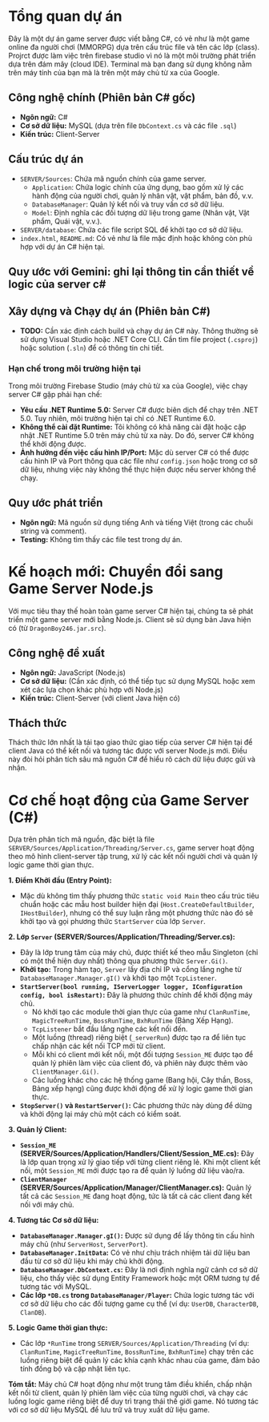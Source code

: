 # Tổng quan dự án

Đây là một dự án game server được viết bằng C#, có vẻ như là một game online đa người chơi (MMORPG) dựa trên cấu trúc file và tên các lớp (class). Projrct được làm việc trên firebase studio vì nó là một môi trường phát triển dựa trên đám mây (cloud IDE). Terminal mà bạn đang sử dụng không nằm trên máy tính của bạn mà là trên một máy chủ từ xa của Google.

## Công nghệ chính (Phiên bản C# gốc)

*   **Ngôn ngữ:** C#
*   **Cơ sở dữ liệu:** MySQL (dựa trên file `DbContext.cs` và các file `.sql`)
*   **Kiến trúc:** Client-Server

## Cấu trúc dự án

*   `SERVER/Sources`: Chứa mã nguồn chính của game server.
    *   `Application`: Chứa logic chính của ứng dụng, bao gồm xử lý các hành động của người chơi, quản lý nhân vật, vật phẩm, bản đồ, v.v.
    *   `DatabaseManager`: Quản lý kết nối và truy vấn cơ sở dữ liệu.
    *   `Model`: Định nghĩa các đối tượng dữ liệu trong game (Nhân vật, Vật phẩm, Quái vật, v.v.).
*   `SERVER/database`: Chứa các file script SQL để khởi tạo cơ sở dữ liệu.
*   `index.html`, `README.md`: Có vẻ như là file mặc định hoặc không còn phù hợp với dự án C# hiện tại.

## Quy ước với Gemini: ghi lại thông tin cần thiết về logic của server c#

## Xây dựng và Chạy dự án (Phiên bản C#)

*   **TODO:** Cần xác định cách build và chạy dự án C# này. Thông thường sẽ sử dụng Visual Studio hoặc .NET Core CLI. Cần tìm file project (`.csproj`) hoặc solution (`.sln`) để có thông tin chi tiết.

### Hạn chế trong môi trường hiện tại

Trong môi trường Firebase Studio (máy chủ từ xa của Google), việc chạy server C# gặp phải hạn chế:

*   **Yêu cầu .NET Runtime 5.0:** Server C# được biên dịch để chạy trên .NET 5.0. Tuy nhiên, môi trường hiện tại chỉ có .NET Runtime 6.0.
*   **Không thể cài đặt Runtime:** Tôi không có khả năng cài đặt hoặc cập nhật .NET Runtime 5.0 trên máy chủ từ xa này. Do đó, server C# không thể khởi động được.
*   **Ảnh hưởng đến việc cấu hình IP/Port:** Mặc dù server C# có thể được cấu hình IP và Port thông qua các file như `config.json` hoặc trong cơ sở dữ liệu, nhưng việc này không thể thực hiện được nếu server không thể chạy.

## Quy ước phát triển

*   **Ngôn ngữ:** Mã nguồn sử dụng tiếng Anh và tiếng Việt (trong các chuỗi string và comment).
*   **Testing:** Không tìm thấy các file test trong dự án.

# Kế hoạch mới: Chuyển đổi sang Game Server Node.js

Với mục tiêu thay thế hoàn toàn game server C# hiện tại, chúng ta sẽ phát triển một game server mới bằng Node.js. Client sẽ sử dụng bản Java hiện có (từ `DragonBoy246.jar.src`).

## Công nghệ đề xuất

*   **Ngôn ngữ:** JavaScript (Node.js)
*   **Cơ sở dữ liệu:** (Cần xác định, có thể tiếp tục sử dụng MySQL hoặc xem xét các lựa chọn khác phù hợp với Node.js)
*   **Kiến trúc:** Client-Server (với client Java hiện có)

## Thách thức

Thách thức lớn nhất là tái tạo giao thức giao tiếp của server C# hiện tại để client Java có thể kết nối và tương tác được với server Node.js mới. Điều này đòi hỏi phân tích sâu mã nguồn C# để hiểu rõ cách dữ liệu được gửi và nhận.

# Cơ chế hoạt động của Game Server (C#)

Dựa trên phân tích mã nguồn, đặc biệt là file `SERVER/Sources/Application/Threading/Server.cs`, game server hoạt động theo mô hình client-server tập trung, xử lý các kết nối người chơi và quản lý logic game thời gian thực.

**1. Điểm Khởi đầu (Entry Point):**
*   Mặc dù không tìm thấy phương thức `static void Main` theo cấu trúc tiêu chuẩn hoặc các mẫu host builder hiện đại (`Host.CreateDefaultBuilder`, `IHostBuilder`), nhưng có thể suy luận rằng một phương thức nào đó sẽ khởi tạo và gọi phương thức `StartServer` của lớp `Server`.

**2. Lớp `Server` (SERVER/Sources/Application/Threading/Server.cs):**
*   Đây là lớp trung tâm của máy chủ, được thiết kế theo mẫu Singleton (chỉ có một thể hiện duy nhất) thông qua phương thức `Server.Gi()`.
*   **Khởi tạo:** Trong hàm tạo, `Server` lấy địa chỉ IP và cổng lắng nghe từ `DatabaseManager.Manager.gI()` và khởi tạo một `TcpListener`.
*   **`StartServer(bool running, IServerLogger logger, IConfiguration config, bool isRestart)`:** Đây là phương thức chính để khởi động máy chủ.
    *   Nó khởi tạo các module thời gian thực của game như `ClanRunTime`, `MagicTreeRunTime`, `BossRunTime`, `BxhRunTime` (Bảng Xếp Hạng).
    *   `TcpListener` bắt đầu lắng nghe các kết nối đến.
    *   Một luồng (thread) riêng biệt (`_serverRun`) được tạo ra để liên tục chấp nhận các kết nối TCP mới từ client.
    *   Mỗi khi có client mới kết nối, một đối tượng `Session_ME` được tạo để quản lý phiên làm việc của client đó, và phiên này được thêm vào `ClientManager.Gi()`.
    *   Các luồng khác cho các hệ thống game (Bang hội, Cây thần, Boss, Bảng xếp hạng) cũng được khởi động để xử lý logic game thời gian thực.
*   **`StopServer()` và `RestartServer()`:** Các phương thức này dùng để dừng và khởi động lại máy chủ một cách có kiểm soát.

**3. Quản lý Client:**
*   **`Session_ME` (SERVER/Sources/Application/Handlers/Client/Session_ME.cs):** Đây là lớp quan trọng xử lý giao tiếp với từng client riêng lẻ. Khi một client kết nối, một `Session_ME` mới được tạo ra để quản lý luồng dữ liệu vào/ra.
*   **`ClientManager` (SERVER/Sources/Application/Manager/ClientManager.cs):** Quản lý tất cả các `Session_ME` đang hoạt động, tức là tất cả các client đang kết nối với máy chủ.

**4. Tương tác Cơ sở dữ liệu:**
*   **`DatabaseManager.Manager.gI()`:** Được sử dụng để lấy thông tin cấu hình máy chủ (như `ServerHost`, `ServerPort`).
*   **`DatabaseManager.InitData`:** Có vẻ như chịu trách nhiệm tải dữ liệu ban đầu từ cơ sở dữ liệu khi máy chủ khởi động.
*   **`DatabaseManager.DbContext.cs`:** Đây là nơi định nghĩa ngữ cảnh cơ sở dữ liệu, cho thấy việc sử dụng Entity Framework hoặc một ORM tương tự để tương tác với MySQL.
*   **Các lớp `*DB.cs` trong `DatabaseManager/Player`:** Chứa logic tương tác với cơ sở dữ liệu cho các đối tượng game cụ thể (ví dụ: `UserDB`, `CharacterDB`, `ClanDB`).

**5. Logic Game thời gian thực:**
*   Các lớp `*RunTime` trong `SERVER/Sources/Application/Threading` (ví dụ: `ClanRunTime`, `MagicTreeRunTime`, `BossRunTime`, `BxhRunTime`) chạy trên các luồng riêng biệt để quản lý các khía cạnh khác nhau của game, đảm bảo tính đồng bộ và cập nhật liên tục.

**Tóm tắt:**
Máy chủ C# hoạt động như một trung tâm điều khiển, chấp nhận kết nối từ client, quản lý phiên làm việc của từng người chơi, và chạy các luồng logic game riêng biệt để duy trì trạng thái thế giới game. Nó tương tác với cơ sở dữ liệu MySQL để lưu trữ và truy xuất dữ liệu game.